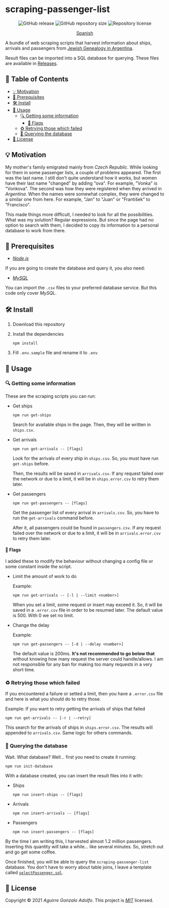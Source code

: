 # scraping-passenger-list

<div align='center'>

![GitHub release](https://img.shields.io/github/v/release/gonza7aav/scraping-passenger-list?label=release&color=informational)
![GitHub repository size](https://img.shields.io/github/repo-size/gonza7aav/scraping-passenger-list?label=size&color=informational)
![Repository license](https://img.shields.io/github/license/gonza7aav/scraping-passenger-list?label=license&color=informational)

[Spanish](README.es.md)

</div>

A bundle of web scraping scripts that harvest information about ships, arrivals and passengers from [Jewish Genealogy in Argentina](https://www.hebrewsurnames.com/).

Result files can be imported into a SQL database for querying. These files are available in [Releases](https://github.com/gonza7aav/scraping-passenger-list/releases).

## 📑 Table of Contents

- [💡 Motivation](#-Motivation)
- [🚧 Prerequisites](#-Prerequisites)
- [🛠️ Install](#-Install)
- [🚀 Usage](#-Usage)
  - [🔍 Getting some information](#-Getting-some-information)
    - [🚩 Flags](#-Flags)
  - [♻️ Retrying those which failed](#-Retrying-those-which-failed)
  - [🔣 Querying the database](#-Querying-the-database)
- [📝 License](#-License)

## 💡 Motivation

My mother's family emigrated mainly from _Czech Republic_. While looking for them in some passenger lists, a couple of problems appeared. The first was the last name. I still don't quite understand how it works, but women have their last name "changed" by adding "ova". For example, "Vonka" is "Vonkova". The second was how they were registered when they arrived in _Argentina_. When the names were somewhat complex, they were changed to a similar one from here. For example, "Jan" to "Juan" or "František" to "Francisco".

This made things more difficult, I needed to look for all the possibilities. What was my solution? Regular expressions. But since the page had no option to search with them, I decided to copy its information to a personal database to work from there.

## 🚧 Prerequisites

- _[Node.js](https://nodejs.org/)_

If you are going to create the database and query it, you also need:

- _[MySQL](https://www.mysql.com/)_

You can import the `.csv` files to your preferred database service. But this code only cover _MySQL_.

## 🛠️ Install

1. Download this repository

2. Install the dependencies

   ```console
   npm install
   ```

3. Fill `.env.sample` file and rename it to `.env`

## 🚀 Usage

### 🔍 Getting some information

These are the scraping scripts you can run:

- Get ships

  ```console
  npm run get-ships
  ```

  Search for available ships in the page. Then, they will be written in `ships.csv`.

- Get arrivals

  ```console
  npm run get-arrivals -- [flags]
  ```

  Look for the arrivals of every ship in `ships.csv`. So, you must have run `get-ships` before.

  Then, the results will be saved in `arrivals.csv`. If any request failed over the network or due to a limit, it will be in `ships.error.csv` to retry them later.

- Get passengers

  ```console
  npm run get-passengers -- [flags]
  ```

  Get the passenger list of every arrival in `arrivals.csv`. So, you have to run the `get-arrivals` command before.

  After it, all passengers could be found in `passengers.csv`. If any request failed over the network or due to a limit, it will be in `arrivals.error.csv` to retry them later.

#### 🚩 Flags

I added these to modify the behaviour without changing a config file or some constant inside the script.

- Limit the amount of work to do

  Example:

  ```console
  npm run get-arrivals -- [-l | --limit <number>]
  ```

  When you set a limit, some request or insert may exceed it. So, it will be saved in a `.error.csv` file in order to be resumed later. The default value is 500. With 0 we set no limit.

- Change the delay

  Example:

  ```console
  npm run get-passengers -- [-d | --delay <number>]
  ```

  The default value is 200ms. **It's not recommended to go below that** without knowing how many request the server could handle/allows. I am not responsible for any ban for making too many requests in a very short time.

### ♻️ Retrying those which failed

If you encountered a failure or setted a limit, then you have a `.error.csv` file and here is what you should do to retry those.

Example: If you want to retry getting the arrivals of ships that failed

```console
npm run get-arrivals -- [-r | --retry]
```

This search for the arrivals of ships in `ships.error.csv`. The results will appended to `arrivals.csv`. Same logic for others commands.

### 🔣 Querying the database

Wait. What database? Well... first you need to create it running:

```console
npm run init-database
```

With a database created, you can insert the result files into it with:

- Ships

  ```console
  npm run insert-ships -- [flags]
  ```

- Arrivals

  ```console
  npm run insert-arrivals -- [flags]
  ```

- Passengers

  ```console
  npm run insert-passengers -- [flags]
  ```

By the time I am writing this, I harvested almost 1.2 million passengers. Inserting this quantity will take a while... like several minutes. So, stretch out and go get some coffee.

Once finished, you will be able to query the `scraping-passenger-list` database. You don't have to worry about table joins, I leave a template called [`selectPassenger.sql`](src/selectPassenger.sql).

## 📝 License

Copyright © 2021 _Aguirre Gonzalo Adolfo_.
This project is _[MIT](LICENSE)_ licensed.
